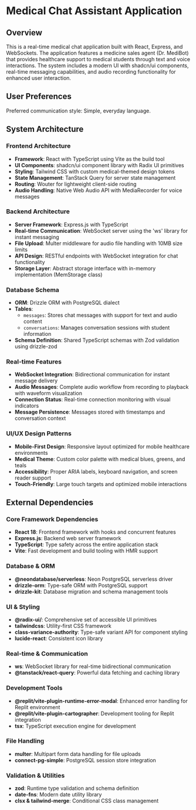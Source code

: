 # Medical Chat Assistant Application

## Overview

This is a real-time medical chat application built with React, Express, and WebSockets. The application features a medicine sales agent (Dr. MediBot) that provides healthcare support to medical students through text and voice interactions. The system includes a modern UI with shadcn/ui components, real-time messaging capabilities, and audio recording functionality for enhanced user interaction.

## User Preferences

Preferred communication style: Simple, everyday language.

## System Architecture

### Frontend Architecture
- **Framework**: React with TypeScript using Vite as the build tool
- **UI Components**: shadcn/ui component library with Radix UI primitives
- **Styling**: Tailwind CSS with custom medical-themed design tokens
- **State Management**: TanStack Query for server state management
- **Routing**: Wouter for lightweight client-side routing
- **Audio Handling**: Native Web Audio API with MediaRecorder for voice messages

### Backend Architecture
- **Server Framework**: Express.js with TypeScript
- **Real-time Communication**: WebSocket server using the 'ws' library for instant messaging
- **File Upload**: Multer middleware for audio file handling with 10MB size limits
- **API Design**: RESTful endpoints with WebSocket integration for chat functionality
- **Storage Layer**: Abstract storage interface with in-memory implementation (MemStorage class)

### Database Schema
- **ORM**: Drizzle ORM with PostgreSQL dialect
- **Tables**: 
  - `messages`: Stores chat messages with support for text and audio content
  - `conversations`: Manages conversation sessions with student information
- **Schema Definition**: Shared TypeScript schemas with Zod validation using drizzle-zod

### Real-time Features
- **WebSocket Integration**: Bidirectional communication for instant message delivery
- **Audio Messages**: Complete audio workflow from recording to playback with waveform visualization
- **Connection Status**: Real-time connection monitoring with visual indicators
- **Message Persistence**: Messages stored with timestamps and conversation context

### UI/UX Design Patterns
- **Mobile-First Design**: Responsive layout optimized for mobile healthcare environments
- **Medical Theme**: Custom color palette with medical blues, greens, and teals
- **Accessibility**: Proper ARIA labels, keyboard navigation, and screen reader support
- **Touch-Friendly**: Large touch targets and optimized mobile interactions

## External Dependencies

### Core Framework Dependencies
- **React 18**: Frontend framework with hooks and concurrent features
- **Express.js**: Backend web server framework
- **TypeScript**: Type safety across the entire application stack
- **Vite**: Fast development and build tooling with HMR support

### Database & ORM
- **@neondatabase/serverless**: Neon PostgreSQL serverless driver
- **drizzle-orm**: Type-safe ORM with PostgreSQL support
- **drizzle-kit**: Database migration and schema management tools

### UI & Styling
- **@radix-ui/**: Comprehensive set of accessible UI primitives
- **tailwindcss**: Utility-first CSS framework
- **class-variance-authority**: Type-safe variant API for component styling
- **lucide-react**: Consistent icon library

### Real-time & Communication
- **ws**: WebSocket library for real-time bidirectional communication
- **@tanstack/react-query**: Powerful data fetching and caching library

### Development Tools
- **@replit/vite-plugin-runtime-error-modal**: Enhanced error handling for Replit environment
- **@replit/vite-plugin-cartographer**: Development tooling for Replit integration
- **tsx**: TypeScript execution engine for development

### File Handling
- **multer**: Multipart form data handling for file uploads
- **connect-pg-simple**: PostgreSQL session store integration

### Validation & Utilities
- **zod**: Runtime type validation and schema definition
- **date-fns**: Modern date utility library
- **clsx & tailwind-merge**: Conditional CSS class management